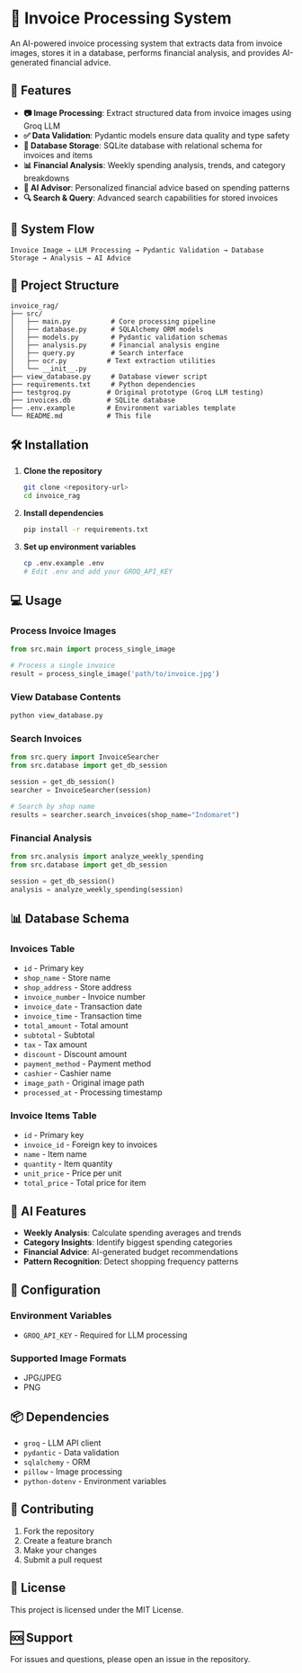 # 🧾 Invoice Processing System

An AI-powered invoice processing system that extracts data from invoice images, stores it in a database, performs financial analysis, and provides AI-generated financial advice.

## 🚀 Features

- **📷 Image Processing**: Extract structured data from invoice images using Groq LLM
- **✅ Data Validation**: Pydantic models ensure data quality and type safety
- **💾 Database Storage**: SQLite database with relational schema for invoices and items
- **📊 Financial Analysis**: Weekly spending analysis, trends, and category breakdowns
- **🧠 AI Advisor**: Personalized financial advice based on spending patterns
- **🔍 Search & Query**: Advanced search capabilities for stored invoices

## 🔄 System Flow

```
Invoice Image → LLM Processing → Pydantic Validation → Database Storage → Analysis → AI Advice
```

## 📁 Project Structure

```
invoice_rag/
├── src/
│   ├── main.py          # Core processing pipeline
│   ├── database.py      # SQLAlchemy ORM models
│   ├── models.py        # Pydantic validation schemas
│   ├── analysis.py      # Financial analysis engine
│   ├── query.py         # Search interface
│   ├── ocr.py          # Text extraction utilities
│   └── __init__.py
├── view_database.py     # Database viewer script
├── requirements.txt     # Python dependencies
├── testgroq.py         # Original prototype (Groq LLM testing)
├── invoices.db         # SQLite database
├── .env.example        # Environment variables template
└── README.md           # This file
```

## 🛠️ Installation

1. **Clone the repository**
   ```bash
   git clone <repository-url>
   cd invoice_rag
   ```

2. **Install dependencies**
   ```bash
   pip install -r requirements.txt
   ```

3. **Set up environment variables**
   ```bash
   cp .env.example .env
   # Edit .env and add your GROQ_API_KEY
   ```

## 💻 Usage

### Process Invoice Images

```python
from src.main import process_single_image

# Process a single invoice
result = process_single_image('path/to/invoice.jpg')
```

### View Database Contents

```bash
python view_database.py
```

### Search Invoices

```python
from src.query import InvoiceSearcher
from src.database import get_db_session

session = get_db_session()
searcher = InvoiceSearcher(session)

# Search by shop name
results = searcher.search_invoices(shop_name="Indomaret")
```

### Financial Analysis

```python
from src.analysis import analyze_weekly_spending
from src.database import get_db_session

session = get_db_session()
analysis = analyze_weekly_spending(session)
```

## 📊 Database Schema

### Invoices Table
- `id` - Primary key
- `shop_name` - Store name
- `shop_address` - Store address
- `invoice_number` - Invoice number
- `invoice_date` - Transaction date
- `invoice_time` - Transaction time
- `total_amount` - Total amount
- `subtotal` - Subtotal
- `tax` - Tax amount
- `discount` - Discount amount
- `payment_method` - Payment method
- `cashier` - Cashier name
- `image_path` - Original image path
- `processed_at` - Processing timestamp

### Invoice Items Table
- `id` - Primary key
- `invoice_id` - Foreign key to invoices
- `name` - Item name
- `quantity` - Item quantity
- `unit_price` - Price per unit
- `total_price` - Total price for item

## 🧠 AI Features

- **Weekly Analysis**: Calculate spending averages and trends
- **Category Insights**: Identify biggest spending categories
- **Financial Advice**: AI-generated budget recommendations
- **Pattern Recognition**: Detect shopping frequency patterns

## 🔧 Configuration

### Environment Variables
- `GROQ_API_KEY` - Required for LLM processing

### Supported Image Formats
- JPG/JPEG
- PNG

## 📦 Dependencies

- `groq` - LLM API client
- `pydantic` - Data validation
- `sqlalchemy` - ORM
- `pillow` - Image processing
- `python-dotenv` - Environment variables

## 🤝 Contributing

1. Fork the repository
2. Create a feature branch
3. Make your changes
4. Submit a pull request

## 📝 License

This project is licensed under the MIT License.

## 🆘 Support

For issues and questions, please open an issue in the repository.

